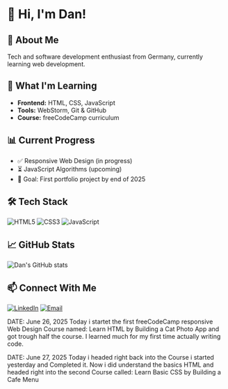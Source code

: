 # 👋 Hi, I'm Dan!

## 🚀 About Me
Tech and software development enthusiast from Germany, currently learning web development.

## 🌱 What I'm Learning
- **Frontend:** HTML, CSS, JavaScript
- **Tools:** WebStorm, Git & GitHub
- **Course:** freeCodeCamp curriculum

## 📊 Current Progress
- ✅ Responsive Web Design (in progress)
- ⏳ JavaScript Algorithms (upcoming)
- 🎯 Goal: First portfolio project by end of 2025

## 🛠️ Tech Stack
![HTML5](https://img.shields.io/badge/-HTML5-E34F26?style=flat&logo=html5&logoColor=white)
![CSS3](https://img.shields.io/badge/-CSS3-1572B6?style=flat&logo=css3&logoColor=white)
![JavaScript](https://img.shields.io/badge/-JavaScript-F7DF1E?style=flat&logo=javascript&logoColor=black)

## 📈 GitHub Stats
![Dan's GitHub stats](https://github-readme-stats.vercel.app/api?username=sinn1os-dev&show_icons=true&theme=radical)

## 📫 Connect With Me
[![LinkedIn](https://img.shields.io/badge/-LinkedIn-0077B5?style=flat&logo=linkedin&logoColor=white)](dein-linkedin)
[![Email](https://img.shields.io/badge/-Email-D14836?style=flat&logo=gmail&logoColor=white)](mailto:deine-email)

DATE: June 26, 2025
Today i startet the first freeCodeCamp responsive Web Design Course named: Learn HTML by Building a Cat Photo App and got trough half the course. I learned much for my first time actually writing code.

DATE: June 27, 2025
Today i headed right back into the Course i started yesterday and Completed it. Now i did understand the basics HTML and headed right into the second Course called: Learn Basic CSS by Building a Cafe Menu 

